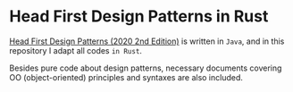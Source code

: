 # Head First Design Patterns in Rust

[Head First Design Patterns (2020 2nd Edition)](https://github.com/bethrobson/Head-First-Design-Patterns) is written in `Java`, and in this repository I adapt all codes `in Rust`.

Besides pure code about design patterns, necessary documents covering OO (object-oriented) principles and syntaxes are also included.